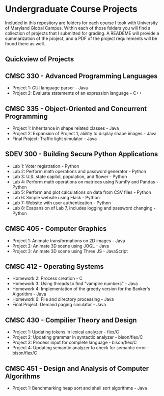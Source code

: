 # Undergraduate Course Projects
Included in this repository are folders for each course I took with University of Maryland Global Campus. Within each of those folders you will find a collection of projects that I submitted for grading. A READEME will provide a summarization of the project, and a PDF of the project requirements will be found there as well.
## Quickview of Projects
## CMSC 330 - Advanced Programming Languages
* Project 1: GUI language parser - Java
* Project 2: Evaluate statements of an expression language - C++
## CMSC 335 - Object-Oriented and Concurrent Programming
* Project 1: Inheritance in shape related classes - Java
* Project 2: Expansion of Project 1, ability to display shape images - Java
* Final Project: Traffic light simulator - Java
## SDEV 300 - Building Secure Python Applications
* Lab 1: Voter registration - Python
* Lab 2: Perform math operations and password generator - Python
* Lab 3: U.S. state capitol, population, and flower - Python
* Lab 4: Perform math operations on matrices using NumPy and Pandas - Python
* Lab 5: Perform and plot calculations on data from CSV files - Python
* Lab 6: Simple website using Flask - Python
* Lab 7: Website with user authentication - Python
* Lab 8: Exapansion of Lab 7, includes logging and password changing - Python
## CMSC 405 - Computer Graphics
* Project 1: Animate transformations on 2D images - Java
* Project 2: Animate 3D scene using JOGL - Java
* Project 3: Animate 3D scene using Three JS - JavaScript
## CMSC 412 - Operating Systems
* Homework 2: Process creation - C
* Homework 3: Using threads to find "vampire numbers" - Java
* Homework 4: Implementation of the greedy version for the Banker's Algorithm - Java
* Homework 6: File and directory processing - Java
* Final Project: Demand paging simulator - Java
## CMSC 430 - Compilier Theory and Design
* Project 1: Updating tokens in lexical analyzer - flex/C
* Project 2: Updating grammar in syntactic analyzer - bison/flex/C
* Project 3: Process input for complete language - bison/flex/C
* Project 4: Updating semantic analyzer to check for semantic error - bison/flex/C
## CMSC 451 - Design and Analysis of Computer Algorithms
* Project 1: Benchmarking heap sort and shell sort algorithms - Java
